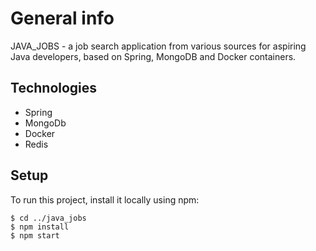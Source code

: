 # General info

JAVA_JOBS - a job search application from various sources for aspiring Java developers, based on Spring, MongoDB and Docker containers.

## Technologies

* Spring 
* MongoDb
* Docker 
* Redis

## Setup 

To run this project, install it locally using npm:
``````````````````````````````````````````````````
$ cd ../java_jobs
$ npm install
$ npm start
